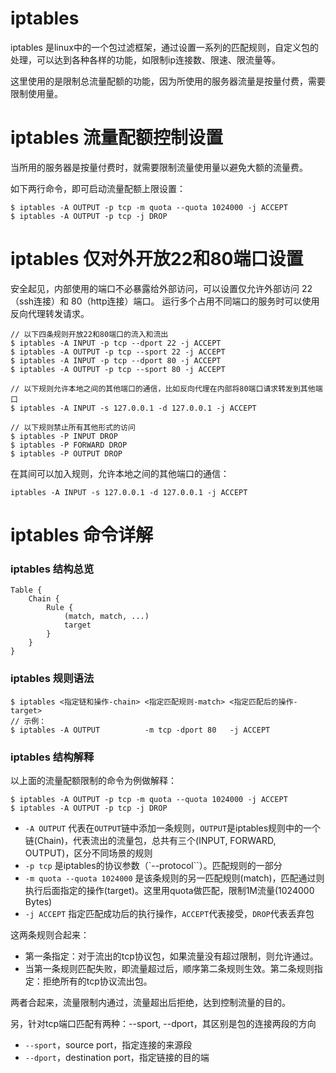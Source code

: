 <!--
author: yunfei
head:
date: 2016-04-05
title: iptables 实现流量配额控制，以及仅开放22和80端口
tags: script, iptables
images:
category: script
status: publish
summary:
-->

# iptables

iptables 是linux中的一个包过滤框架，通过设置一系列的匹配规则，自定义包的处理，可以达到各种各样的功能，如限制ip连接数、限速、限流量等。

这里使用的是限制总流量配额的功能，因为所使用的服务器流量是按量付费，需要限制使用量。


# iptables 流量配额控制设置

当所用的服务器是按量付费时，就需要限制流量使用量以避免大额的流量费。

如下两行命令，即可启动流量配额上限设置：

```
$ iptables -A OUTPUT -p tcp -m quota --quota 1024000 -j ACCEPT
$ iptables -A OUTPUT -p tcp -j DROP
```

# iptables 仅对外开放22和80端口设置

安全起见，内部使用的端口不必暴露给外部访问，可以设置仅允许外部访问 22（ssh连接）和 80（http连接）端口。
运行多个占用不同端口的服务时可以使用反向代理转发请求。

```
// 以下四条规则开放22和80端口的流入和流出
$ iptables -A INPUT -p tcp --dport 22 -j ACCEPT
$ iptables -A OUTPUT -p tcp --sport 22 -j ACCEPT
$ iptables -A INPUT -p tcp --dport 80 -j ACCEPT
$ iptables -A OUTPUT -p tcp --sport 80 -j ACCEPT

// 以下规则允许本地之间的其他端口的通信，比如反向代理在内部将80端口请求转发到其他端口
$ iptables -A INPUT -s 127.0.0.1 -d 127.0.0.1 -j ACCEPT

// 以下规则禁止所有其他形式的访问
$ iptables -P INPUT DROP
$ iptables -P FORWARD DROP
$ iptables -P OUTPUT DROP
```

在其间可以加入规则，允许本地之间的其他端口的通信：

```
iptables -A INPUT -s 127.0.0.1 -d 127.0.0.1 -j ACCEPT
```

# iptables 命令详解

### iptables 结构总览

```
Table {
    Chain {
        Rule {
            (match, match, ...)
            target
        }
    }
}
```

### iptables 规则语法

```
$ iptables <指定链和操作-chain> <指定匹配规则-match> <指定匹配后的操作-target>
// 示例：
$ iptables -A OUTPUT          -m tcp -dport 80   -j ACCEPT
```

### iptables 结构解释

以上面的流量配额限制的命令为例做解释：

```
$ iptables -A OUTPUT -p tcp -m quota --quota 1024000 -j ACCEPT
$ iptables -A OUTPUT -p tcp -j DROP
```

- `-A OUTPUT` 代表在`OUTPUT`链中添加一条规则，`OUTPUT`是iptables规则中的一个链(Chain)，代表流出的流量包，总共有三个(INPUT, FORWARD, OUTPUT)，区分不同场景的规则
- `-p tcp` 是iptables的协议参数（`--protocol``）。匹配规则的一部分
- `-m quota --quota 1024000` 是该条规则的另一匹配规则(match)，匹配通过则执行后面指定的操作(target)。这里用quota做匹配，限制1M流量(1024000 Bytes)
- `-j ACCEPT` 指定匹配成功后的执行操作，`ACCEPT`代表接受，`DROP`代表丢弃包

这两条规则合起来：
- 第一条指定：对于流出的tcp协议包，如果流量没有超过限制，则允许通过。
- 当第一条规则匹配失败，即流量超过后，顺序第二条规则生效。第二条规则指定：拒绝所有的tcp协议流出包。

两者合起来，流量限制内通过，流量超出后拒绝，达到控制流量的目的。

另，针对tcp端口匹配有两种：--sport, --dport，其区别是包的连接两段的方向
- `--sport`，source port，指定连接的来源段
- `--dport`，destination port，指定链接的目的端
